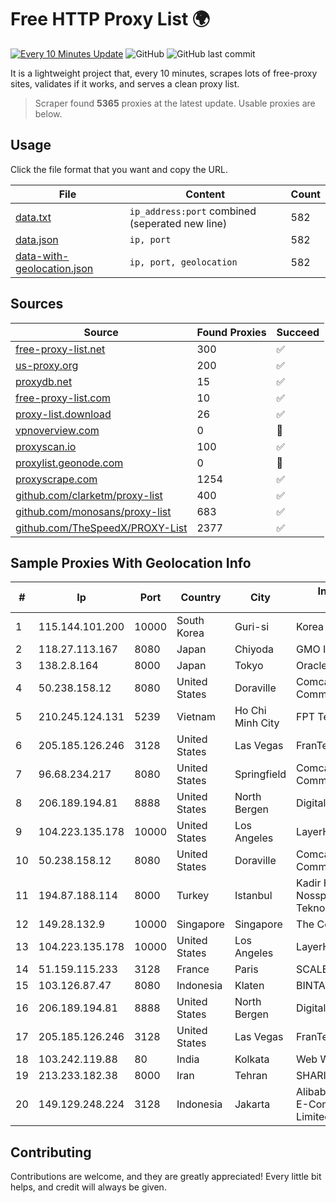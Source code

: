 
# Free HTTP Proxy List 🌍

[![Every 10 Minutes Update](https://github.com/mertguvencli/http-proxy-list/actions/workflows/main.yml/badge.svg?branch=main)](https://github.com/mertguvencli/http-proxy-list/actions/workflows/main.yml)
![GitHub](https://img.shields.io/github/license/mertguvencli/http-proxy-list)
![GitHub last commit](https://img.shields.io/github/last-commit/mertguvencli/http-proxy-list)

It is a lightweight project that, every 10 minutes, scrapes lots of free-proxy sites, validates if it works, and serves a clean proxy list.


> Scraper found **5365** proxies at the latest update. Usable proxies are below.

## Usage

Click the file format that you want and copy the URL.


|File|Content|Count|
|----|-------|-----|
|[data.txt](https://raw.githubusercontent.com/mertguvencli/http-proxy-list/main/proxy-list/data.txt)|`ip_address:port` combined (seperated new line)|582|
|[data.json](https://raw.githubusercontent.com/mertguvencli/http-proxy-list/main/proxy-list/data.json)|`ip, port`|582|
|[data-with-geolocation.json](https://raw.githubusercontent.com/mertguvencli/http-proxy-list/main/proxy-list/data-with-geolocation.json)|`ip, port, geolocation`|582|

## Sources

|Source|Found Proxies|Succeed|
|------|-------------|-------|
|[free-proxy-list.net](https://free-proxy-list.net)|300|✅|
|[us-proxy.org](https://www.us-proxy.org)|200|✅|
|[proxydb.net](http://proxydb.net)|15|✅|
|[free-proxy-list.com](https://free-proxy-list.com/?page=&port=&type%5B%5D=http&type%5B%5D=https&up_time=0&search=Search)|10|✅|
|[proxy-list.download](https://www.proxy-list.download/HTTP)|26|✅|
|[vpnoverview.com](https://vpnoverview.com/privacy/anonymous-browsing/free-proxy-servers)|0|🚫|
|[proxyscan.io](https://www.proxyscan.io)|100|✅|
|[proxylist.geonode.com](https://proxylist.geonode.com/api/proxy-list?limit=300&page=1&sort_by=lastChecked&sort_type=desc&protocols=http,https)|0|🚫|
|[proxyscrape.com](https://api.proxyscrape.com/v2/?request=displayproxies&protocol=http&timeout=10000&country=all&ssl=all&anonymity=all)|1254|✅|
|[github.com/clarketm/proxy-list](https://raw.githubusercontent.com/clarketm/proxy-list/master/proxy-list-raw.txt)|400|✅|
|[github.com/monosans/proxy-list](https://raw.githubusercontent.com/monosans/proxy-list/main/proxies/http.txt)|683|✅|
|[github.com/TheSpeedX/PROXY-List](https://raw.githubusercontent.com/TheSpeedX/PROXY-List/master/http.txt)|2377|✅|


## Sample Proxies With Geolocation Info

|#|Ip|Port|Country|City|Internet Service Provider|
|-|--|----|-------|----|-------------------------|
|1|115.144.101.200|10000|South Korea|Guri-si|Korea Telecom|
|2|118.27.113.167|8080|Japan|Chiyoda|GMO Internet, Inc.|
|3|138.2.8.164|8000|Japan|Tokyo|Oracle Corporation|
|4|50.238.158.12|8080|United States|Doraville|Comcast Cable Communications, LLC|
|5|210.245.124.131|5239|Vietnam|Ho Chi Minh City|FPT Telecom Company|
|6|205.185.126.246|3128|United States|Las Vegas|FranTech Solutions|
|7|96.68.234.217|8080|United States|Springfield|Comcast Cable Communications, LLC|
|8|206.189.194.81|8888|United States|North Bergen|DigitalOcean, LLC|
|9|104.223.135.178|10000|United States|Los Angeles|LayerHost|
|10|50.238.158.12|8080|United States|Doraville|Comcast Cable Communications, LLC|
|11|194.87.188.114|8000|Turkey|Istanbul|Kadir Huseyin Tezcan Nosspeed Internet Teknolojileri|
|12|149.28.132.9|10000|Singapore|Singapore|The Constant Company|
|13|104.223.135.178|10000|United States|Los Angeles|LayerHost|
|14|51.159.115.233|3128|France|Paris|SCALEWAY|
|15|103.126.87.47|8080|Indonesia|Klaten|BINTANGPERKASAORION|
|16|206.189.194.81|8888|United States|North Bergen|DigitalOcean, LLC|
|17|205.185.126.246|3128|United States|Las Vegas|FranTech Solutions|
|18|103.242.119.88|80|India|Kolkata|Web Werks India Pvt. Ltd.|
|19|213.233.182.38|8000|Iran|Tehran|SHARIF-EDU|
|20|149.129.248.224|3128|Indonesia|Jakarta|Alibaba.com Singapore E-Commerce Private Limited|



## Contributing

Contributions are welcome, and they are greatly appreciated! Every
little bit helps, and credit will always be given.

